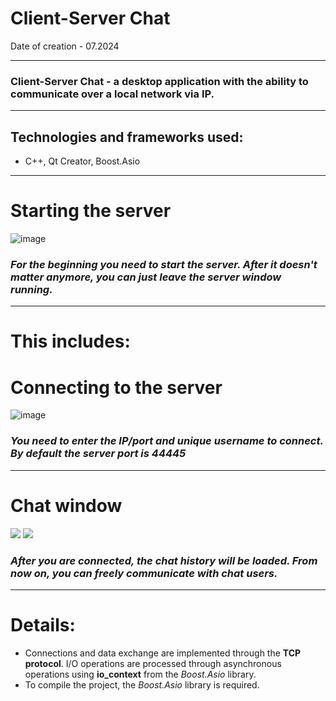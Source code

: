 # Client-Server Chat

Date of creation - 07.2024

____

### Client-Server Chat - a desktop application with the ability to communicate over a local network via IP.
____

## Technologies and frameworks used:
- C++, Qt Creator, Boost.Asio

____
# **Starting the server**

![image](https://github.com/user-attachments/assets/3ec6a2d0-9ceb-41b1-88b1-b24af024222d)

### *For the beginning you need to start the server. After it doesn't matter anymore, you can just leave the server window running.*

____

# This includes: 

# **Connecting to the server**

![image](https://github.com/user-attachments/assets/80e7662a-efc1-4d19-a503-110f16767f13)

### *You need to enter the IP/port and unique username to connect. By default the server port is 44445*

____
# **Chat window**

<img src="https://github.com/user-attachments/assets/c3ae8b36-967e-451c-b8ec-37bda9454018"/>
<img src="https://github.com/user-attachments/assets/e91410af-34f6-440c-b86c-8a300d12bdf2"/>

### *After you are connected, the chat history will be loaded. From now on, you can freely communicate with chat users.*

____

# **Details:**

- Connections and data exchange are implemented through the **TCP protocol**. I/O operations are processed through asynchronous operations using **io_context** from the *Boost.Asio* library.
- To compile the project, the *Boost.Asio* library is required.
